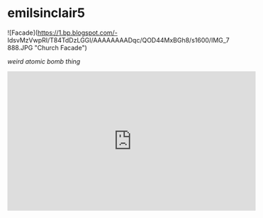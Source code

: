 # emilsinclair5

![Facade](https://1.bp.blogspot.com/-
IdsvMzVwpRI/T84TdDzLGGI/AAAAAAAADqc/QOD44MxBGh8/s1600/IMG_7888.JPG "Church Facade") 

*weird atomic bomb thing*

<iframe width="560" height="315" src="https://www.youtube.com/embed/onv4yOhUuNE?si=-qzyDkurI3rX1uYU" title="YouTube video player" frameborder="0" allow="accelerometer; autoplay; clipboard-write; encrypted-media; gyroscope; picture-in-picture; web-share" allowfullscreen></iframe>



